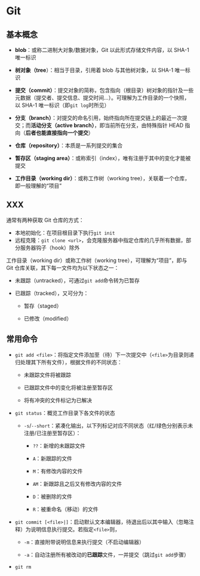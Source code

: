 # Git

## 基本概念

- **blob**：或称二进制大对象/数据对象，Git 以此形式存储文件内容，以 SHA-1 唯一标识

- **树对象（tree**）：相当于目录，引用着 blob 与其他树对象，以 SHA-1 唯一标识

- **提交（commit）**：提交对象的简称，包含指向（根目录）树对象的指针及一些元数据（提交者、提交信息、提交时间...）。可理解为工作目录的一个快照，以 SHA-1 唯一标识（即`git log`时所见）

- **分支（branch）**：对提交的命名引用，始终指向所在提交链上的最近一次提交；而**活动分支（active branch）**，即当前所在分支，由特殊指针 HEAD 指向（**后者也能直接指向一个提交**）

- **仓库（repository）**：本质是一系列提交的集合

- **暂存区（staging area）**：或称索引（index），唯有注册于其中的变化才能被提交

- **工作目录（working dir）**：或称工作树（working tree），关联着一个仓库，即一般理解的“项目”

## XXX

通常有两种获取 Git 仓库的方式：

- 本地初始化：在项目根目录下执行`git init`
  <!-- TODO：了解：Git hook、Git支持的数据传输协议-->
- 远程克隆：`git clone <url>`，会克隆服务器中指定仓库的几乎所有数据，部分服务器钩子（hook）除外

工作目录（working dir）或称工作树（working tree），可理解为“项目”，即与 Git 仓库关联，其下每一文件均为以下状态之一：

- 未跟踪（untracked），可通过`git add`命令转为已暂存

- 已跟踪（tracked），又可分为：

  - 暂存（staged）

  - 已修改（modified）

## 常用命令

- `git add <file>`：将指定文件添加至（待）下一次提交中（`<file>`为目录则递归处理其下所有文件），根据文件的不同状态：

  - 未跟踪文件将被跟踪

  - 已跟踪文件中的变化将被注册至暂存区

  - 将有冲突的文件标记为已解决

- `git status`：概览工作目录下各文件的状态

  - `-s`/`--short`：紧凑化输出，以下列标记对应不同状态（红/绿色分别表示未注册/已注册至暂存区）：

    - `??`：新增的未跟踪文件

    - `A`：新跟踪的文件

    - `M`：有修改内容的文件

    - `AM`：新跟踪且之后又有修改内容的文件

    - `D`：被删除的文件

    - `R`：被重命名（移动）的文件

- `git commit [<file>|]`：启动默认文本编辑器，待退出后以其中输入（忽略注释）为说明信息执行提交。若指定`<file>`则，

  - `-m`：直接附带说明信息来执行提交（不启动编辑器）

  - `-a`：自动注册所有被改动的**已跟踪**文件，一并提交（跳过`git add`步骤）

- `git rm`
